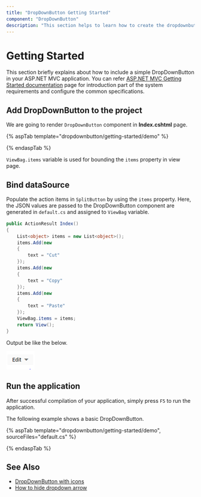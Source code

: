 ```yaml
---
title: "DropDownButton Getting Started"
component: "DropDownButton"
description: "This section helps to learn how to create the dropdownbutton in ASP.NET MVC application with its basic features in step-by-step procedure."
---
```


# Getting Started

This section briefly explains about how to include a simple DropDownButton in your ASP.NET MVC application. You can refer [ASP.NET MVC Getting Started documentation](../getting-started) page for introduction part of the system requirements and configure the common specifications.

## Add DropDownButton to the project

We are going to render `DropDownButton` component in **Index.cshtml** page.

{% aspTab template="dropdownbutton/getting-started/demo" %}

{% endaspTab %}

`ViewBag.items` variable is used for bounding the `items` property in view page.

## Bind dataSource

Populate the action items in `SplitButton` by using the `items` property. Here, the JSON values are passed to the
DropDownButton component are generated in `default.cs` and assigned to `ViewBag` variable.

```cs
public ActionResult Index()
{
    List<object> items = new List<object>();
    items.Add(new
    {
        text = "Cut"
    });
    items.Add(new
    {
        text = "Copy"
    });
    items.Add(new
    {
        text = "Paste"
    });
    ViewBag.items = items;
    return View();
}

```

Output be like the below.

![DropDownButton Sample](./images/drop-down-button.PNG)

## Run the application

 After successful compilation of your application, simply press `F5` to run the application.

 The following example shows a basic DropDownButton.

{% aspTab template="dropdownbutton/getting-started/demo", sourceFiles="default.cs" %}

{% endaspTab %}

## See Also

* [DropDownButton with icons](./icons#dropdownbutton-icons)
* [How to hide dropdown arrow](./how-to/hide-dropdown-arrow)